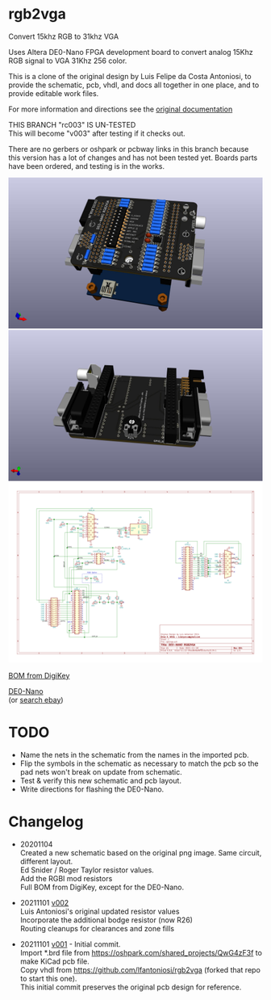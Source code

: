 # rgb2vga
Convert 15khz RGB to 31khz VGA

Uses Altera DE0-Nano FPGA development board to convert analog 15Khz RGB signal to VGA 31Khz 256 color.

This is a clone of the original design by Luis Felipe da Costa Antoniosi, to provide the schematic, pcb, vhdl, and docs all together in one place, and to provide editable work files.

For more information and directions see the [original documentation](https://sites.google.com/site/tandycocoloco/rgb2vga)

THIS BRANCH "rc003" IS UN-TESTED  
This will become "v003" after testing if it checks out.  

There are no gerbers or oshpark or pcbway links in this branch because this version has a lot of changes and has not been tested yet. Boards parts have been ordered, and testing is in the works.

![](PCB/rgb2vga.jpg)
![](PCB/rgb2vga.bottom.jpg)
![](PCB/rgb2vga.svg)

<!-- [PCB from OSHPark](https://oshpark.com/shared_projects/QwG4zF3f) -->
<!-- [PCB from PCBWAY]()  -->

[BOM from DigiKey](https://www.digikey.com/short/7f8hm2tm)

[DE0-Nano](http://www.terasic.com.tw/cgi-bin/page/archive.pl?Language=English&No=593)  
 (or [search ebay](https://www.ebay.com/sch/i.html?_nkw=de0-nano&_sacat=0&LH_TitleDesc=0&_odkw=de0+nano&_osacat=0&_sop=15))

<!-- [Gerbers](../../releases/latest) -->

# TODO
* Name the nets in the schematic from the names in the imported pcb.  
* Flip the symbols in the schematic as necessary to match the pcb so the pad nets won't break on update from schematic.  
* Test & verify this new schematic and pcb layout.  
* Write directions for flashing the DE0-Nano.  

# Changelog
* 20201104<!-- [v003](../../tree/v003) -->  
 Created a new schematic based on the original png image. Same circuit, different layout.  
 Ed Snider / Roger Taylor resistor values.  
 Add the RGBI mod resistors  
 Full BOM from DigiKey, except for the DE0-Nano.  

* 20211101 [v002](../../tree/v002)  
 Luis Antoniosi's original updated resistor values  
 Incorporate the additional bodge resistor (now R26)  
 Routing cleanups for clearances and zone fills  

* 20211101 [v001](../../tree/v001) - Initial commit.  
 Import \*.brd file from https://oshpark.com/shared_projects/QwG4zF3f to make KiCad pcb file.  
 Copy vhdl from https://github.com/lfantoniosi/rgb2vga (forked that repo to start this one).  
 This initial commit preserves the original pcb design for reference.  
